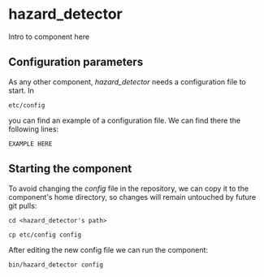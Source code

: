 # hazard_detector
Intro to component here


## Configuration parameters
As any other component, *hazard_detector* needs a configuration file to start. In
```
etc/config
```
you can find an example of a configuration file. We can find there the following lines:
```
EXAMPLE HERE
```

## Starting the component
To avoid changing the *config* file in the repository, we can copy it to the component's home directory, so changes will remain untouched by future git pulls:

```
cd <hazard_detector's path> 
```
```
cp etc/config config
```

After editing the new config file we can run the component:

```
bin/hazard_detector config
```
